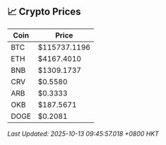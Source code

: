 ## 📈 Crypto Prices

| Coin | Price |
| ---- | ----- |
| BTC | $115737.1196 |
| ETH | $4167.4010 |
| BNB | $1309.1737 |
| CRV | $0.5580 |
| ARB | $0.3333 |
| OKB | $187.5671 |
| DOGE | $0.2081 |

_Last Updated: 2025-10-13 09:45:57.018 +0800 HKT_